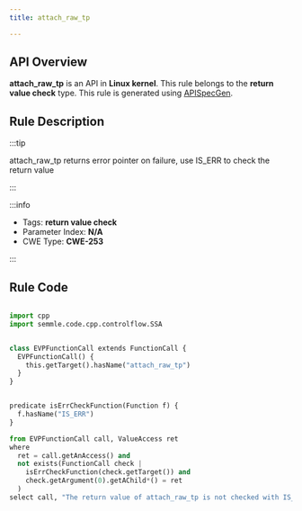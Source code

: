 ```yaml
---
title: attach_raw_tp

---
```



## API Overview
**attach_raw_tp** is an API in **Linux kernel**. This rule belongs to the **return value check** type. This rule is generated using [APISpecGen](../../tools/APISpecGen).
## Rule Description

:::tip

attach_raw_tp returns error pointer on failure, use IS_ERR to check the return value

:::

:::info

- Tags: **return value check**
- Parameter Index: **N/A**
- CWE Type: **CWE-253**

:::

## Rule Code
```python

import cpp
import semmle.code.cpp.controlflow.SSA


class EVPFunctionCall extends FunctionCall {
  EVPFunctionCall() {
    this.getTarget().hasName("attach_raw_tp")
  }
}


predicate isErrCheckFunction(Function f) {
  f.hasName("IS_ERR") 
}

from EVPFunctionCall call, ValueAccess ret
where
  ret = call.getAnAccess() and
  not exists(FunctionCall check |
    isErrCheckFunction(check.getTarget()) and
    check.getArgument(0).getAChild*() = ret
  )
select call, "The return value of attach_raw_tp is not checked with IS_ERR."
    
```